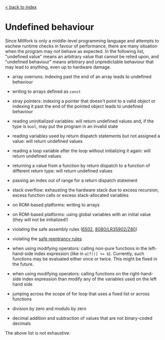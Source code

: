 [< back to index](../doc_index.md)

# Undefined behaviour

Since Millfork is only a middle-level programming language and attempts to eschew runtime checks in favour of performance, 
there are many situation when the program may not behave as expected. 
In the following list, "undefined value" means an arbitrary value that cannot be relied upon, 
and "undefined behaviour" means arbitrary and unpredictable behaviour that may lead to anything, 
even up to hardware damage. 

* array overruns: indexing past the end of an array leads to undefined behaviour 

* writing to arrays defined as `const`

* stray pointers: indexing a pointer that doesn't point to a valid object or indexing it past the end of the pointed object leads to undefined behaviour

* reading uninitialized variables: will return undefined values and, if the type is `bool`, may put the program in an invalid state

* reading variables used by return dispatch statements but not assigned a value: will return undefined values

* reading a loop variable after the loop without initializing it again: will return undefined values

* returning a value from a function by return dispatch to a function of different return type: will return undefined values

* passing an index out of range for a return dispatch statement

* stack overflow: exhausting the hardware stack due to excess recursion, excess function calls or excess stack-allocated variables

* on ROM-based platforms: writing to arrays

* on ROM-based platforms: using global variables with an initial value (they will not be initialized!)

* violating the safe assembly rules ([6502](../lang/assembly.md), [8080/LR35902/Z80](../lang/assemblyz80.md))

* violating the [safe reentrancy rules](../lang/reentrancy.md)

* when using modifying operators: calling non-pure functions in the left-hand-side index expression (like in `a[f()] += b`).
Currently, such functions may be evaluated either once or twice. This might be fixed in the future.

* when using modifying operators: calling functions on the right-hand-side index expression than modify any of the variables used on the left hand side

* jumping across the scope of for loop that uses a fixed list or across functions

* division by zero and modulo by zero

* decimal addition and subtraction of values that are not binary-coded decimals

The above list is not exhaustive.
